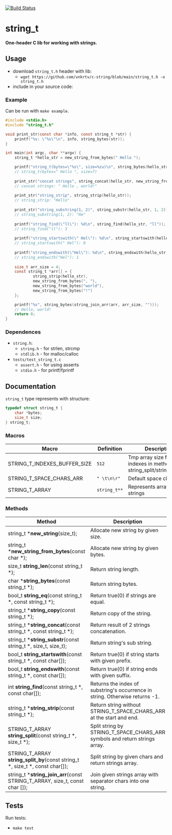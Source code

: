 [![Build Status](https://github.com/vnkrtv/c-string/workflows/CI/badge.svg)](https://github.com/vnkrtv/c-string/actions)

# string_t

**One-header C lib for working with strings.**

## Usage

- download `string_t.h` header with lib:
    - `wget https://github.com/vnkrtv/c-string/blob/main/string_t.h -o string_t.h`
- include in your source code:

### Example

Can be run with `make example`.

```c
#include <stdio.h>
#include "string_t.h"

void print_str(const char *info, const string_t *str) {
    printf("%s: \"%s\"\n", info, string_bytes(str));
}

int main(int argc, char **argv) {
    string_t *hello_str = new_string_from_bytes(" Hello ");

    printf("string_t(bytes=\"%s\", size=%zu)\n", string_bytes(hello_str), string_len(hello_str));
    // string_t(bytes=" Hello ", size=7)
    
    print_str("concat strings", string_concat(hello_str, new_string_from_bytes(", world!")));
    // concat strings: " Hello , world!"
    
    print_str("string_strip", string_strip(hello_str));
    // string_strip: "Hello"
    
    print_str("string_substring(1, 2)", string_substr(hello_str, 1, 2));
    // string_substring(1, 2): "He"
    
    printf("string_find(\"ll\"): %d\n", string_find(hello_str, "ll"));
    // string_find("ll"): 3
    
    printf("string_startswith(\" Hel\"): %d\n", string_startswith(hello_str, " Hel"));
    // string_startswith(" Hel"): 0
    
    printf("string_endswith(\"Hel\"): %d\n", string_endswith(hello_str, "Hel"));
    // string_endswith("Hel"): 1
    
    size_t arr_size = 4;
    const string_t *arr[] = {
            string_strip(hello_str),
            new_string_from_bytes(", "),
            new_string_from_bytes("world"),
            new_string_from_bytes("!")
    };

    printf("%s", string_bytes(string_join_arr(arr, arr_size, "")));
    // Hello, world!
    return 0;
}
```

### Dependences

- `string.h`:
    - `string.h` - for strlen, strcmp
    - `stdlib.h` - for malloc/calloc
- `tests/test_string_t.c`
    - `assert.h` - for using asserts
    - `stdio.h` - for printf/fprintf

## Documentation

`string_t` type represents with structure:

```c 
typedef struct string_t {
    char *bytes;
    size_t size;
} string_t;
```

### Macros

| Macro                        | Definition   | Description                                                        |
|------------------------------|--------------|--------------------------------------------------------------------|
| STRING_T_INDEXES_BUFFER_SIZE | `512`        | Tmp array size for indexes in methods string_split/string_split_by |
| STRING_T_SPACE_CHARS_ARR     | `" \t\n\r"`  | Default space chars                                                |
| STRING_T_ARRAY               | `string_t**` | Represents array of strings                                        |

### Methods

| Method                                                                        | Description                                                                  |
|-------------------------------------------------------------------------------|------------------------------------------------------------------------------|
| string_t ***new_string**(size_t);                                             | Allocate new string by given size.                                           |
| string_t ***new_string_from_bytes**(const char *);                            | Allocate new string by given bytes.                                          |
| size_t **string_len**(const string_t *);                                      | Return string length.                                                        |
| char ***string_bytes**(const string_t *);                                     | Return string bytes.                                                         |
| bool_t **string_eq**(const string_t *, const string_t *);                     | Return true(0) if strings are equal.                                         |
| string_t ***string_copy**(const string_t *);                                  | Return copy of the string.                                                   |
| string_t ***string_concat**(const string_t *, const string_t *);              | Return result of 2 strings concatenation.                                    |
| string_t ***string_substr**(const string_t *, size_t, size_t);                | Return string's sub string.                                                  |
| bool_t **string_startswith**(const string_t *, const char[]);                 | Return true(0) if string starts with given prefix.                           |
| bool_t **string_endswith**(const string_t *, const char[]);                   | Return true(0) if string ends with given suffix.                             |
| int **string_find**(const string_t *, const char[]);                          | Returns the index of substring's occurrence in string. Otherwise returns -1. |
| string_t ***string_strip**(const string_t *);                                 | Return string without STRING_T_SPACE_CHARS_ARR at the start and end.         |
| STRING_T_ARRAY **string_split**(const string_t *, size_t *);                  | Split string by STRING_T_SPACE_CHARS_ARR symbols and return strings array.   |
| STRING_T_ARRAY **string_split_by**(const string_t *, size_t *, const char[]); | Split string by given chars and return strings array.                        |
| string_t ***string_join_arr**(const STRING_T_ARRAY, size_t, const char []);   | Join given strings array with separator chars into one string.               |

## Tests

Run tests:

- `make test`
